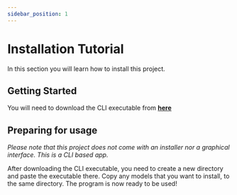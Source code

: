 ```yaml
---
sidebar_position: 1
---
```


# Installation Tutorial

In this section you will learn how to install this project.

## Getting Started

You will need to download the CLI executable from
**[here](https://github.com/amirrezaDev1378/ollama-model-direct-download/releases/latest)**

## Preparing for usage

*Please note that this project does not come with an installer nor a graphical interface. This is a CLI based app.*

After downloading the CLI executable, you need to create a new directory and paste the executable there. Copy any models that you want to install, to the same directory.
The program is now ready to be used!
